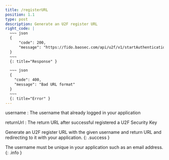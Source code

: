 ```yaml
---
title: /registerURL
position: 1.1
type: post
description: Generate an U2F register URL
right_code: |
  ~~~ json
  {
      "code": 200,
      "message": "https://fido.baosec.com/api/u2f/v1/startAuthentication?username=example-user&returnUrl=https://example.com/u2fLogin&challenge=d39ea54d7a127294033f6d9ff43e5f3d1f6ded3194bc7cda70acb04d5601872c&signature=fb5dbff9c91d0c7f20b661e076f2a91fdf30512694ffbfef7c5fd056ad569739"
  }
  ~~~
  {: title="Response" }

  ~~~ json
  {
    "code": 400,
    "message": "Bad URL format"
  }
  ~~~
  {: title="Error" }
---
```

username
: The username that already logged in your application

returnUrl
: The return URL after successful registered a U2F Security Key

Generate an U2F register URL with the given username and return URL and redirecting to it with your application.
{: .success }

The username must be unique in your application such as an email address.
{: .info }
